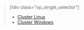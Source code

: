 > [!div class="op_single_selector"]
> * [Cluster Linux](../articles/hdinsight/hdinsight-hbase-tutorial-get-started-linux.md)
> * [Cluster Windows](../articles/hdinsight/hdinsight-hbase-tutorial-get-started.md)
> 
> 



<!--HONumber=Nov16_HO2-->


